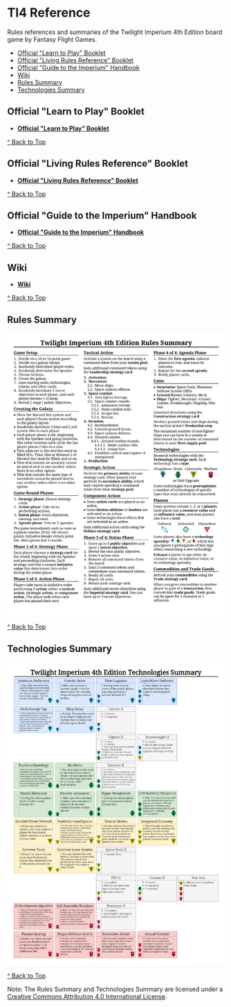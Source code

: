 # TI4 Reference
Rules references and summaries of the Twilight Imperium 4th Edition board game by Fantasy Flight Games.

- [Official "Learn to Play" Booklet](#official-learn-to-play-booklet)
- [Official "Living Rules Reference" Booklet](#official-living-rules-reference-booklet)
- [Official "Guide to the Imperium" Handbook](#official-guide-to-the-imperium-handbook)
- [Wiki](#wiki)
- [Rules Summary](#rules-summary)
- [Technologies Summary](#technologies-summary)

## Official "Learn to Play" Booklet
- [**Official "Learn to Play" Booklet**](https://images-cdn.fantasyflightgames.com/filer_public/f3/c6/f3c66512-8e19-4f30-a0d4-d7d75701fd37/ti-k0289_learn_to_playcompressed.pdf)

[^ Back to Top](#ti4-reference)

## Official "Living Rules Reference" Booklet
- [**Official "Living Rules Reference" Booklet**](https://images-cdn.fantasyflightgames.com/filer_public/51/55/51552c7f-c05c-445b-84bf-4b073456d008/ti10_pok_living_rules_reference_20_web.pdf)

[^ Back to Top](#ti4-reference)

## Official "Guide to the Imperium" Handbook
- [**Official "Guide to the Imperium" Handbook**](https://images-cdn.fantasyflightgames.com/filer_public/b6/d9/b6d969a2-21c2-4b1e-8d6f-ac6fec456b88/guide_to_the_imperium_10_web.pdf)

[^ Back to Top](#ti4-reference)

## Wiki
- [**Wiki**](https://twilight-imperium.fandom.com/wiki/Twilight_Imperium_Wiki)

[^ Back to Top](#ti4-reference)

## Rules Summary
![Rules Summary](rules_summary/rules_summary.png)

[^ Back to Top](#ti4-reference)

## Technologies Summary
![Technologies Summary](technologies_summary/technologies_summary_vertical.png)

[^ Back to Top](#ti4-reference)

Note: The Rules Summary and Technologies Summary are licensed under a [Creative Commons Attribution 4.0 International License](http://creativecommons.org/licenses/by/4.0).

